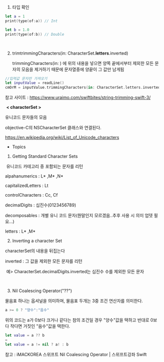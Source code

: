 

1. 타입 확인 

```swift
let a = 1
print(type(of:a)) // Int

let b = 1.0
print(type(of:b)) // Double
```

<br>

2. trimtrimmingCharacters(in: CharacterSet.**letters**.inverted)

   trimmingCharacters(in: ) 에 위의 내용을 넣으면 양쪽 끝에서부터 제외한 모든 문자의 모음을 제거하기 때문에 문자열중에 양끝이 그 값만 남게됨

```swift
//입력값 문자만 가져오기
let inputValue = readLine()
cmOrM = inputValue.trimmingCharacters(in: CharacterSet.letters.inverted)
```

참고 사이트 : https://www.uraimo.com/swiftbites/string-trimming-swift-3/

​	**< characterSet >**

유니코드 문자들의 모음

objective-C의 NSCharacterSet 클래스와 연결된다.

https://en.wikipedia.org/wiki/List_of_Unicode_characters

- Topics

1) Getting Standard Character Sets

​	유니코드 카테고리 중 포함되는 문자를 리턴

alpahanumerics : L* ,M* ,N*

capitalizedLetters : Lt

controlCharacters : Cc, Cf

decimalDigits : 십진수(0123456789)

decomposables : 개별 유니 코드 문자(뭔말인지 모르겠음..추후 사용 시 의미 업뎃 필요...)

letters : L* ,M*

2) Inverting a character Set

characterSet의 내용을 뒤집는다

inverted : 그 값을 제외한 모든 문자를 리턴

​	예> CharacterSet.decimalDigits.inverted는 십진수 수를 제외한 모든 문자

<br>

3. Nil Coalescing Operator("??")

물음표 하나는 옵셔널을 의미하며, 물음표 두개는 3중 조건 연산자를 의미한다.

```swift
a >= 0 ? "양수":"음수"
```

위의 코드는 a가 0보다 크거나 같다는 참의 조건일 경우 "양수"값을 택하고 반대로 0보다 작다면 거짓인 "음수"값을 택한다.

```swift
let value = a ?? b
=
let value = a != nil ? a! : b
```

참고 : iMACKOREA 스위프트 Nil Coalescing Operator | 스위프트강좌 Swift

